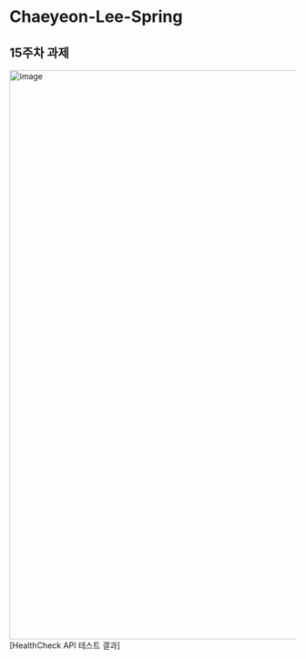 # Chaeyeon-Lee-Spring

## 15주차 과제
<img width="2000" height="999" alt="image" src="https://github.com/user-attachments/assets/80ed321d-daa9-47bc-96e0-1fee47a230ba" />
[HealthCheck API 테스트 결과]
